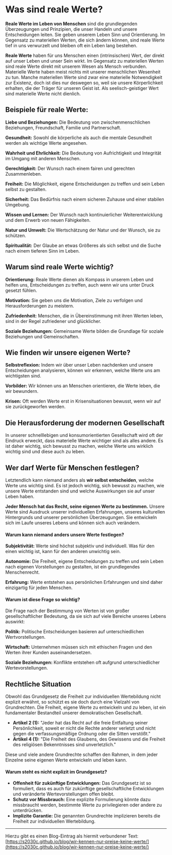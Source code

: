 # Was sind reale Werte?

**Reale Werte im Leben von Menschen** sind die grundlegenden Überzeugungen und Prinzipien, die unser Handeln und unsere Entscheidungen leiten. Sie geben unserem Leben Sinn und Orientierung. Im Gegensatz zu materiellen Werten, die sich ändern können, sind reale Werte tief in uns verwurzelt und bleiben oft ein Leben lang bestehen.

**Reale Werte** haben für uns Menschen einen (intrinsischen) Wert, der direkt auf unser Leben und unser Sein wirkt. Im Gegensatz zu materiellen Werten sind reale Werte direkt mit unserem Wesen als Mensch verbunden. Materielle Werte haben meist nichts mit unserer menschlichen Wesenheit zu tun. Manche materiellen Werte sind zwar eine materielle Notwendigkeit zur Existenz, doch ist dies nur deswegen so, weil sie unsere Körperlichkeit erhalten, die der Träger für unseren Geist ist. Als seelisch-geistiger Wert sind materielle Werte nicht dienlich. 

## Beispiele für reale Werte:

**Liebe und Beziehungen:** Die Bedeutung von zwischenmenschlichen Beziehungen, Freundschaft, Familie und Partnerschaft.

**Gesundheit:** Sowohl die körperliche als auch die mentale Gesundheit werden als wichtige Werte angesehen.

**Wahrheit und Ehrlichkeit:** Die Bedeutung von Aufrichtigkeit und Integrität im Umgang mit anderen Menschen.

**Gerechtigkeit:** Der Wunsch nach einem fairen und gerechten Zusammenleben.

**Freiheit:** Die Möglichkeit, eigene Entscheidungen zu treffen und sein Leben selbst zu gestalten.

**Sicherheit:** Das Bedürfnis nach einem sicheren Zuhause und einer stabilen Umgebung.

**Wissen und Lernen:** Der Wunsch nach kontinuierlicher Weiterentwicklung und dem Erwerb von neuen Fähigkeiten.

**Natur und Umwelt:** Die Wertschätzung der Natur und der Wunsch, sie zu schützen.

**Spiritualität:** Der Glaube an etwas Größeres als sich selbst und die Suche nach einem tieferen Sinn im Leben.

## Warum sind reale Werte wichtig?

**Orientierung:** Reale Werte dienen als Kompass in unserem Leben und helfen uns, Entscheidungen zu treffen, auch wenn wir uns unter Druck gesetzt fühlen.

**Motivation:** Sie geben uns die Motivation, Ziele zu verfolgen und Herausforderungen zu meistern.

**Zufriedenheit:** Menschen, die in Übereinstimmung mit ihren Werten leben, sind in der Regel zufriedener und glücklicher.

**Soziale Beziehungen:** Gemeinsame Werte bilden die Grundlage für soziale Beziehungen und Gemeinschaften.

## Wie finden wir unsere eigenen Werte?

**Selbstreflexion:** Indem wir über unser Leben nachdenken und unsere Entscheidungen analysieren, können wir erkennen, welche Werte uns am wichtigsten sind.

**Vorbilder:** Wir können uns an Menschen orientieren, die Werte leben, die wir bewundern.

**Krisen:** Oft werden Werte erst in Krisensituationen bewusst, wenn wir auf sie zurückgeworfen werden.

## Die Herausforderung der modernen Gesellschaft

In unserer schnelllebigen und konsumorientierten Gesellschaft wird oft der Eindruck erweckt, dass materielle Werte wichtiger sind als alles andere. Es ist daher wichtig, sich bewusst zu machen, welche Werte uns wirklich wichtig sind und diese auch zu leben.

## 

## 

## Wer darf Werte für Menschen festlegen? 

Letztendlich kann niemand anders als **wir selbst entscheiden**, welche Werte uns wichtig sind. Es ist jedoch wichtig, sich bewusst zu machen, wie unsere Werte entstanden sind und welche Auswirkungen sie auf unser Leben haben. 

**Jeder Mensch hat das Recht, seine eigenen Werte zu bestimmen.** Unsere Werte sind Ausdruck unserer individuellen Erfahrungen, unseres kulturellen Hintergrunds und unserer persönlichen Überzeugungen. Sie entwickeln sich im Laufe unseres Lebens und können sich auch verändern.

#### Warum kann niemand anders unsere Werte festlegen?

**Subjektivität:** Werte sind höchst subjektiv und individuell. Was für den einen wichtig ist, kann für den anderen unwichtig sein.

**Autonomie:** Die Freiheit, eigene Entscheidungen zu treffen und sein Leben nach eigenen Vorstellungen zu gestalten, ist ein grundlegendes Menschenrecht.

**Erfahrung:** Werte entstehen aus persönlichen Erfahrungen und sind daher einzigartig für jeden Menschen.

#### Warum ist diese Frage so wichtig?

Die Frage nach der Bestimmung von Werten ist von großer gesellschaftlicher Bedeutung, da sie sich auf viele Bereiche unseres Lebens auswirkt:

**Politik:** Politische Entscheidungen basieren auf unterschiedlichen Wertvorstellungen.

**Wirtschaft:** Unternehmen müssen sich mit ethischen Fragen und den Werten ihrer Kunden auseinandersetzen.

**Soziale Beziehungen:** Konflikte entstehen oft aufgrund unterschiedlicher Wertevorstellungen.

## Rechtliche Situation

Obwohl das Grundgesetz die Freiheit zur individuellen Wertebildung nicht explizit erwähnt, so schützt es sie doch durch eine Vielzahl von Grundrechten. Die Freiheit, eigene Werte zu entwickeln und zu leben, ist ein fundamentaler Bestandteil unserer demokratischen Gesellschaft.

* **Artikel 2 (1):** "Jeder hat das Recht auf die freie Entfaltung seiner Persönlichkeit, soweit er nicht die Rechte anderer verletzt und nicht gegen die verfassungsmäßige Ordnung oder die Sitten verstößt."    
* **Artikel 4 (1):** "Die Freiheit des Glaubens, des Gewissens und die Freiheit des religiösen Bekenntnisses sind unverletzlich."

Diese und viele andere Grundrechte schaffen den Rahmen, in dem jeder Einzelne seine eigenen Werte entwickeln und leben kann.

#### Warum steht es nicht explizit im Grundgesetz?

* **Offenheit für zukünftige Entwicklungen:** Das Grundgesetz ist so formuliert, dass es auch für zukünftige gesellschaftliche Entwicklungen und veränderte Wertevorstellungen offen bleibt.  
* **Schutz vor Missbrauch:** Eine explizite Formulierung könnte dazu missbraucht werden, bestimmte Werte zu privilegieren oder andere zu unterdrücken.  
* **Implizite Garantie:** Die genannten Grundrechte implizieren bereits die Freiheit zur individuellen Wertebildung.

---

Hierzu gibt es einen Blog-Eintrag als hiermit verbundener Text: [https://s2030c.github.io/blog/wir-kennen-nur-preise-keine-werte/](https://s2030c.github.io/blog/wir-kennen-nur-preise-keine-werte/)

